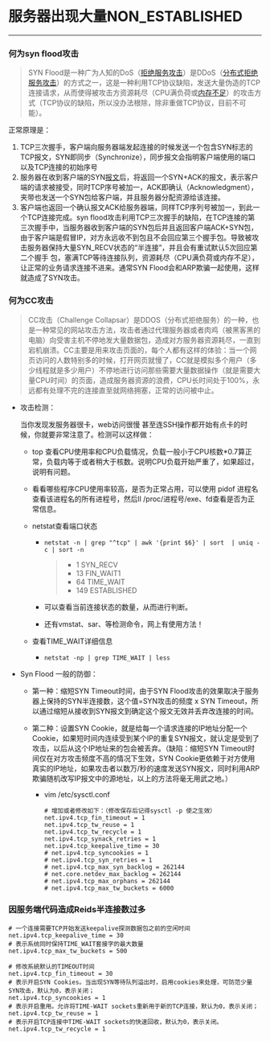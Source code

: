 # 服务器出现大量NON_ESTABLISHED

---

 ### 何为syn flood攻击

>  SYN Flood是一种广为人知的DoS（[拒绝服务攻击](https://link.zhihu.com/?target=http%3A//baike.baidu.com/view/21950.htm)）是DDoS（[分布式拒绝服务攻击](https://link.zhihu.com/?target=http%3A//baike.baidu.com/view/210076.htm)）的方式之一，这是一种利用TCP协议缺陷，发送大量伪造的TCP连接请求，从而使得被攻击方资源耗尽（CPU满负荷或[内存不足](https://link.zhihu.com/?target=http%3A//baike.baidu.com/view/2480679.htm)）的攻击方式（TCP协议的缺陷，所以没办法根除，除非重做TCP协议，目前不可能）。

正常原理是：

1. TCP三次握手，客户端向服务器端发起连接的时候发送一个包含SYN标志的TCP报文，SYN即同步（Synchronize），同步报文会指明客户端使用的端口以及TCP连接的初始序号
2. 服务器在收到客户端的SYN[报文](https://link.zhihu.com/?target=http%3A//baike.baidu.com/view/175122.htm)后，将返回一个SYN+ACK的报文，表示客户端的请求被接受，同时TCP序号被加一，ACK即确认（Acknowledgment），夹带也发送一个SYN包给客户端，并且服务器分配资源给该连接。
3. 客户端也返回一个确认报文ACK给服务器端，同样TCP序列号被加一，到此一个TCP连接完成。syn flood攻击利用TCP三次握手的缺陷，在TCP连接的第三次握手中，当服务器收到客户端的SYN包后并且返回客户端ACK+SYN包，由于客户端是假冒IP，对方永远收不到包且不会回应第三个握手包。导致被攻击服务器保持大量SYN_RECV状态的“半连接”，并且会有重试默认5次回应第二个握手       包，塞满TCP等待连接队列，资源耗尽（CPU满负荷或内存不足），让正常的业务请求连接不进来。通常SYN Flood会和ARP欺骗一起使用，这样就造成了SYN攻击。

### 何为CC攻击

>  CC攻击（Challenge Collapsar）是DDOS（分布式拒绝服务）的一种，也是一种常见的网站攻击方法，攻击者通过代理服务器或者肉鸡（被黑客黑的电脑）向受害主机不停地发大量数据包，造成对方服务器资源耗尽，一直到宕机崩溃。CC主要是用来攻击页面的，每个人都有这样的体验：当一个网页访问的人数特别多的时候，打开网页就慢了，CC就是模拟多个用户（多少线程就是多少用户）不停地进行访问那些需要大量数据操作（就是需要大量CPU时间）的页面，造成服务器资源的浪费，CPU长时间处于100%，永远都有处理不完的连接直至就网络拥塞，正常的访问被中止。

- 攻击检测：

  当你发现发服务器很卡，web访问很慢 甚至连SSH操作都开始有点卡的时候，你就要非常注意了。检测可以这样做：

  - top 查看CPU使用率和CPU负载情况，负载一般小于CPU核数*0.7算正常，负载内等于或者稍大于核数。说明CPU负载开始严重了，如果超过，说明有问题。

  - 看看哪些程序CPU使用率较高，是否为正常占用，可以使用 pidof 进程名 查看该进程名的所有进程号，然后ll /proc/进程号/exe、fd查看是否为正常信息。

  - netstat查看端口状态

    - `netstat -n | grep "^tcp" | awk '{print $6}' | sort  | uniq -c | sort -n`

      > - 1 SYN_RECV
      > - 13 FIN_WAIT1
      > - 64 TIME_WAIT
      > - 149 ESTABLISHED

    - 可以查看当前连接状态的数量，从而进行判断。

    - 还有vmstat、sar、等检测命令，网上有使用方法！

  - 查看TIME_WAIT详细信息

    - `netstat -np | grep TIME_WAIT | less`

- Syn Flood 一般的防御：

  - 第一种：缩短SYN Timeout时间，由于SYN Flood攻击的效果取决于服务器上保持的SYN半连接数，这个值=SYN攻击的频度 x SYN Timeout，所以通过缩短从接收到SYN报文到确定这个报文无效并丢弃改连接的时间。

  - 第二种：设置SYN Cookie，就是给每一个请求连接的IP地址分配一个Cookie，如果短时间内连续受到某个IP的重复SYN报文，就认定是受到了攻击，以后从这个IP地址来的包会被丢弃。（缺陷：缩短SYN Timeout时间仅在对方攻击频度不高的情况下生效，SYN Cookie更依赖于对方使用真实的IP地址，如果攻击者以数万/秒的速度发送SYN报文，同时利用ARP欺骗随机改写IP报文中的源地址，以上的方法将毫无用武之地。）

    - vim /etc/sysctl.conf

      ```shell
      # 增加或者修改如下：（修改保存后记得sysctl -p 使之生效）
      net.ipv4.tcp_fin_timeout = 1
      net.ipv4.tcp_tw_reuse = 1
      net.ipv4.tcp_tw_recycle = 1
      net.ipv4.tcp_synack_retries = 1
      net.ipv4.tcp_keepalive_time = 30
      # net.ipv4.tcp_syncookies = 1
      # net.ipv4.tcp_syn_retries = 1
      # net.ipv4.tcp_max_syn_backlog = 262144
      # net.core.netdev_max_backlog = 262144
      # net.ipv4.tcp_max_orphans = 262144
      # net.ipv4.tcp_max_tw_buckets = 6000
      ```

### 因服务端代码造成Reids半连接数过多

```shell
# 一个连接需要TCP开始发送keepalive探测数据包之前的空闲时间
net.ipv4.tcp_keepalive_time = 30
# 表示系统同时保持TIME_WAIT套接字的最大数量
net.ipv4.tcp_max_tw_buckets = 500

# 修改系統默认的TIMEOUT时间
net.ipv4.tcp_fin_timeout = 30
# 表示开启SYN Cookies。当出现SYN等待队列溢出时，启用cookies来处理，可防范少量SYN攻击，默认为0，表示关闭；
net.ipv4.tcp_syncookies = 1
# 表示开启重用。允许将TIME-WAIT sockets重新用于新的TCP连接，默认为0，表示关闭；
net.ipv4.tcp_tw_reuse = 1
# 表示开启TCP连接中TIME-WAIT sockets的快速回收，默认为0，表示关闭。
net.ipv4.tcp_tw_recycle = 1
```

